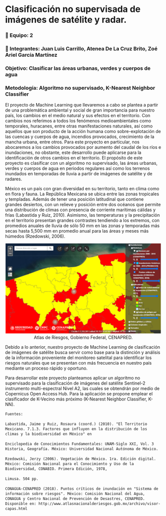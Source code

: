 # Clasificación no supervisada de imágenes de satélite y radar.
 
### :round_pushpin: Equipo: 2

### :round_pushpin: Integrantes: Juan Luis Carrillo, Atenea De La Cruz Brito, Zoé Ariel García Martínez

### Objetivo: Clasificar las áreas urbanas, verdes y cuerpos de agua

### Metodología: Algoritmo no supervisado, K-Nearest Neighbor Classifier

El proyecto de Machine Learning que llevaremos a cabo se plantea a partir de una problemática ambiental y social de gran importancia para nuestro país, los cambios en el medio natural y sus efectos en el territorio. Con cambios nos referimos a todos los fenómenos medioambientales como temporales, huracanes, entre otras manifestaciones naturales, así como aquellos que son producto de la acción humana como sobre-explotación de las cuencas y cuerpos de agua, incendios provocados, crecimiento de la mancha urbana, entre otros. Para este proyecto en particular, nos abocaremos a los cambios provocados por aumento del caudal de los ríos e inundaciones, no obstante, este desarrollo puede aplicarse para la identificación de otros cambios en el territorio. El propósito de este proyecto es clasificar con un algoritmo no supervisado, las áreas urbanas, verdes y cuerpos de agua en periodos regulares así como los terrenos inundados en temporadas de lluvia a partir de imágenes de satélite y de radares.

México es un país con gran diversidad en su territorio, tanto en clima como en flora y fauna. La República Mexicana se ubica entre las zonas tropicales y templadas. Además de tener una posición latitudinal que contiene grandes desiertos, con un relieve y posición entre dos océanos que permite una distribución de climas con presencia de corriente marítimas cálidas y frías (Labastida y Ruiz, 2010). Asimismo, las temperaturas y la precipitación en el territorio presentan grandes contrastes tendiendo a los extremos, con promedios anuales de lluvia de sólo 50 mm en las zonas y temporadas más secas hasta 5,500 mm en promedio anual para las áreas y meses más húmedos (Rzedowski, 2006). 


<p align="center">
  <img src="/img_files/Captura_radar.PNG" "Atlas de Riesgos, Gobierno Federal, CENAPRED." "Atlas de Riesgos, Gobierno Federal, CENAPRED." alt="NF"/>
Atlas de Riesgos, Gobierno Federal, CENAPRED.
  
Debido a lo anterior, nuestro proyecto de Machine Learning de clasificación de imágenes de satélite busca servir como base para la distinción y análisis de la información proveniente del monitoreo satelital para identificar los riesgos naturales que se presentan con más frecuencia en nuestro país mediante un proceso rápido y oportuno.

Para desarrollar este proyecto planteamos aplicar un algoritmo no supervisado para la clasificación de imágenes del satélite Sentinel-2 instrumento multi-espectral Nivel A2, las cuales se obtendrán por medio de Copernicus Open Access Hub. Para la aplicación se propone emplear el clasificador de K-Vecino más próximo (K-Nearest Neighbor Classifier, K-NN).

```
Fuentes:
 
Labastida, Jaime y Ruiz, Rosaura (coord.) (2010). "El Territorio Mexicano. 7.1.3. Factores que influyen en la distribución de los climas y la biodiversidad en México" en 

Enciclopedia de Conocimientos Fundamentales: UNAM-Siglo XXI, Vol. 3 Historia, Geografía. México: Universidad Nacional Autónoma de México.

Rzedowski, Jerzy (2006). Vegetación de México. 1ra. Edición digital. México: Comisión Nacional para el Conocimiento y Uso de la Biodiversidad, CONABIO. Primera Edición, 1978, 
 
Limusa. 504 pp.

CONAGUA-CENAPRED (2018). Puntos críticos de inundación en "Sistema de información sobre riesgos". México: Comisión Nacional del Agua, CONAGUA y Centro Nacional de Prevención de Desastres, CENAPRED. Disponible en: http://www.atlasnacionalderiesgos.gob.mx/archivo/visor-capas.html 
 ```
